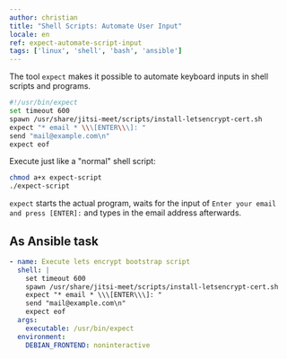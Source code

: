 ```yaml
---
author: christian
title: "Shell Scripts: Automate User Input"
locale: en
ref: expect-automate-script-input
tags: ['linux', 'shell', 'bash', 'ansible']
---
```


The tool `expect` makes it possible to automate keyboard
inputs in shell scripts and programs.

```sh
#!/usr/bin/expect
set timeout 600
spawn /usr/share/jitsi-meet/scripts/install-letsencrypt-cert.sh
expect "* email * \\\[ENTER\\\]: "
send "mail@example.com\n"
expect eof
```

Execute just like a "normal" shell script:

```sh
chmod a+x expect-script
./expect-script
```

`expect` starts the actual program, waits for the input of
`Enter your email and press [ENTER]:` and types in the email address
afterwards.

## As Ansible task

```yml
- name: Execute lets encrypt bootstrap script
  shell: |
    set timeout 600
    spawn /usr/share/jitsi-meet/scripts/install-letsencrypt-cert.sh
    expect "* email * \\\[ENTER\\\]: "
    send "mail@example.com\n"
    expect eof
  args:
    executable: /usr/bin/expect
  environment:
    DEBIAN_FRONTEND: noninteractive
```
